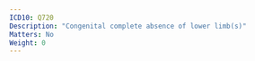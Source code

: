 ```yaml
---
ICD10: Q720
Description: "Congenital complete absence of lower limb(s)"
Matters: No
Weight: 0
---
```

